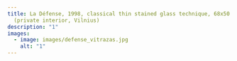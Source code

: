```yaml
---
title: La Défense, 1998, classical thin stained glass technique, 68x50 cm
  (private interior, Vilnius)
description: "1"
images:
  - image: images/defense_vitrazas.jpg
    alt: "1"
---
```

